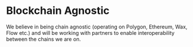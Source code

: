 # Blockchain Agnostic

We believe in being chain agnostic (operating on Polygon, Ethereum, Wax, Flow etc.) and will be working with partners to enable interoperability between the chains we are on.&#x20;
